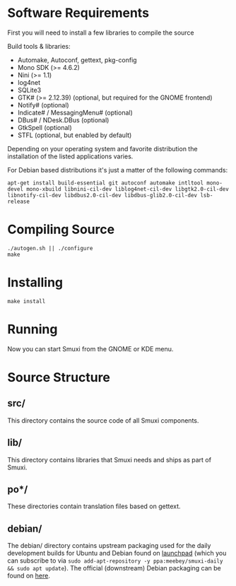 Software Requirements
=====================
First you will need to install a few libraries to compile the source

Build tools & libraries:
* Automake, Autoconf, gettext, pkg-config
* Mono SDK (>= 4.6.2)
* Nini (>= 1.1)
* log4net
* SQLite3
* GTK# (>= 2.12.39) (optional, but required for the GNOME frontend)
* Notify# (optional)
* Indicate# / MessagingMenu# (optional)
* DBus# / NDesk.DBus (optional)
* GtkSpell (optional)
* STFL (optional, but enabled by default)

Depending on your operating system and favorite distribution the installation of
the listed applications varies.

For Debian based distributions it's just a matter of the following commands:

    apt-get install build-essential git autoconf automake intltool mono-devel mono-xbuild libnini-cil-dev liblog4net-cil-dev libgtk2.0-cil-dev libnotify-cil-dev libdbus2.0-cil-dev libdbus-glib2.0-cil-dev lsb-release

Compiling Source
================

    ./autogen.sh || ./configure
    make

Installing
==========

    make install

Running
=======

Now you can start Smuxi from the GNOME or KDE menu.

Source Structure
================

src/
----

This directory contains the source code of all Smuxi components.

lib/
----

This directory contains libraries that Smuxi needs and ships as part of Smuxi.

po\*/
-----

These directories contain translation files based on gettext.

debian/
-------

The debian/ directory contains upstream packaging used for the daily development
builds for Ubuntu and Debian found on [launchpad][] (which you can subscribe to
via `sudo add-apt-repository -y ppa:meebey/smuxi-daily && sudo apt update`).
The official (downstream) Debian packaging can be found on [here][].

  [launchpad]: https://launchpad.net/~meebey/+archive/smuxi-daily
  [here]: https://salsa.debian.org/dotnet-team/smuxi
